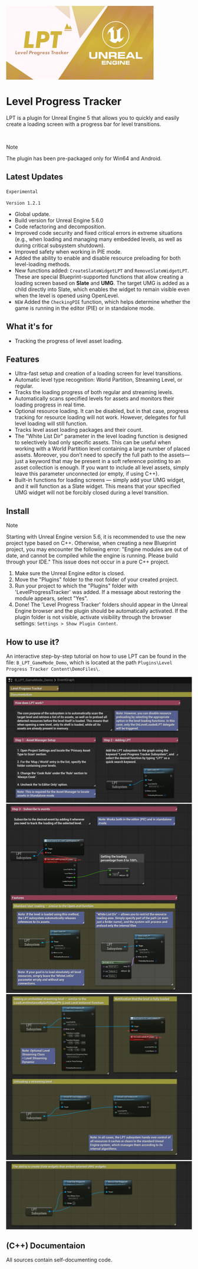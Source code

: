 ![Level Progress Tracker](./_Misc/Preview.png)

# Level Progress Tracker
LPT is a plugin for Unreal Engine 5 that allows you to quickly and easily create a loading screen with a progress bar for level transitions.

<br>

> [!NOTE]
> The plugin has been pre-packaged only for Win64 and Android.

## Latest Updates
`Experimental`

`Version 1.2.1`
- Global update.
- Build version for Unreal Engine 5.6.0
- Code refactoring and decomposition.
- Improved code security and fixed critical errors in extreme situations (e.g., when loading and managing many embedded levels, as well as during critical subsystem shutdown).
- Improved safety when working in PIE mode.
- Added the ability to enable and disable resource preloading for both level-loading methods.
- New functions added: `CreateSlateWidgetLPT` and `RemoveSlateWidgetLPT`. These are special Blueprint-supported functions that allow creating a loading screen based on <b>Slate</b> and <b>UMG</b>. The target UMG is added as a child directly into Slate, which enables the widget to remain visible even when the level is opened using OpenLevel.
- `NEW` Added the `CheckingPIE` function, which helps determine whether the game is running in the editor (PIE) or in standalone mode.

## What it's for
- Tracking the progress of level asset loading.

## Features
- Ultra-fast setup and creation of a loading screen for level transitions.
- Automatic level type recognition: World Partition, Streaming Level, or regular.
- Tracks the loading progress of both regular and streaming levels.
- Automatically scans specified levels for assets and monitors their loading progress in real time.
- Optional resource loading. It can be disabled, but in that case, progress tracking for resource loading will not work. However, delegates for full level loading will still function.
- Tracks level asset loading packages and their count.
- The "White List Dir" parameter in the level loading function is designed to selectively load only specific assets. This can be useful when working with a World Partition level containing a large number of placed assets. Moreover, you don’t need to specify the full path to the assets—just a keyword that may be present in a soft reference pointing to an asset collection is enough. If you want to include all level assets, simply leave this parameter unconnected (or empty, if using C++).
- Built-in functions for loading screens — simply add your UMG widget, and it will function as a Slate widget. This means that your specified UMG widget will not be forcibly closed during a level transition.

## Install

> [!NOTE]
> Starting with Unreal Engine version 5.6, it is recommended to use the new project type based on C++. Otherwise, when creating a new Blueprint project, you may encounter the following error: "Engine modules are out of date, and cannot be compiled while the engine is running. Please build through your IDE." This issue does not occur in a pure C++ project.

1. Make sure the Unreal Engine editor is closed.
2. Move the "Plugins" folder to the root folder of your created project.
3. Run your project to which the "Plugins" folder with 'LevelProgressTracker' was added. If a message about restoring the module appears, select "Yes".
4. Done! The 'Level Progress Tracker' folders should appear in the Unreal Engine browser and the plugin should be automatically activated. If the plugin folder is not visible, activate visibility through the browser settings: `Settings > Show Plugin Content`.

## How to use it?
An interactive step-by-step tutorial on how to use LPT can be found in the file: `B_LPT_GameMode_Demo`, which is located at the path `Plugins\Level Progress Tracker Content\DemoFiles\`.

![Window Manager](./_Misc/Tutorial/Tutorial_1.jpg)
![Window Manager](./_Misc/Tutorial/Tutorial_2.jpg)
![Window Manager](./_Misc/Tutorial/Tutorial_3.jpg)
![Window Manager](./_Misc/Tutorial/Tutorial_4.jpg)

## (C++) Documentaion
All sources contain self-documenting code.
